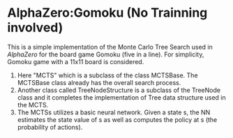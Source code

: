 # AlphaZero:Gomoku (No Trainning involved)

This is a simple implementation of the Monte Carlo Tree Search used in *AlphaZero* for the board game Gomoku (five in a line). For simplicity, Gomoku game with a 11x11 board is considered. 
1. Here "MCTS" which is a subclass of the class MCTSBase. The MCTSBase class already has the overall search process.
2. Another class called TreeNodeStructure is a subclass of the TreeNode class and it completes the implementation of Tree data structure used in the MCTS. 
3. The MCTSs utilizes a basic neural network. Given a state s, the NN estimates the state value of s as well as computes the policy at s (the probability of actions).